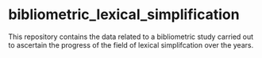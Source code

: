 # bibliometric_lexical_simplification
This repository contains the data  related to a bibliometric study carried out to ascertain the progress of the field of lexical simplifcation over the years.
